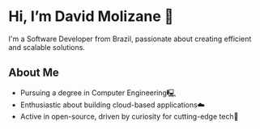 <h1>Hi, I’m David Molizane 🤟</h1>
<p>I'm a Software Developer from Brazil, passionate about creating efficient and scalable solutions.</p>

<h2>About Me</h2>
<ul>
  <li>Pursuing a degree in Computer Engineering🖳</li>
  <li>Enthusiastic about building cloud-based applications☁️</li>
  <li>Active in open-source, driven by curiosity for cutting-edge tech🐧</li>
</ul>
